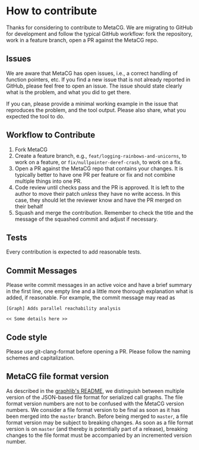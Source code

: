 # How to contribute

Thanks for considering to contribute to MetaCG.
We are migrating to GitHub for development and follow the typical GitHub workflow: fork the repository, work in a feature branch, open a PR against the MetaCG repo.

## Issues

We are aware that MetaCG has open issues, i.e., a correct handling of function pointers, etc.
If you find a new issue that is not already reported in GitHub, please feel free to open an issue.
The issue should state clearly what is the problem, and what you did to get there.

If you can, please provide a minimal working example in the issue that reproduces the problem, and the tool output.
Please also share, what you expected the tool to do.

## Workflow to Contribute

1. Fork MetaCG
2. Create a feature branch, e.g., `feat/logging-rainbows-and-unicorns`, to work on a feature, or `fix/nullpointer-deref-crash`, to work on a fix.
3. Open a PR against the MetaCG repo that contains your changes. It is typically better to have one PR per feature or fix and not combine multiple things into one PR.
4. Code review until checks pass and the PR is approved. It is left to the author to move their patch *unless* they have no write access. In this case, they should let the reviewer know and have the PR merged on their behalf
5. Squash and merge the contribution. Remember to check the title and the message of the squashed commit and adjust if necessary.

## Tests

Every contribution is expected to add reasonable tests.

## Commit Messages

Please write commit messages in an active voice and have a brief summary in the first line, one empty line and a little more thorough explanation what is added, if reasonable.
For example, the commit message may read as

~~~{.txt}
[Graph] Adds parallel reachability analysis

<< Some details here >>
~~~

## Code style

Please use git-clang-format before opening a PR.
Please follow the naming schemes and capitalization.

## MetaCG file format version

As described in the [graphlib's README](graph/README.md), we distinguish between multiple version of the JSON-based file format for serialized call graphs.
The file format version numbers are not to be confused with the MetaCG version numbers.
We consider a file format version to be final as soon as it has been merged into the `master` branch.
Before being merged to `master`, a file format version may be subject to breaking changes.
As soon as a file format version is on `master` (and thereby is potentially part of a release), breaking changes to the file format must be accompanied by an incremented version number.
